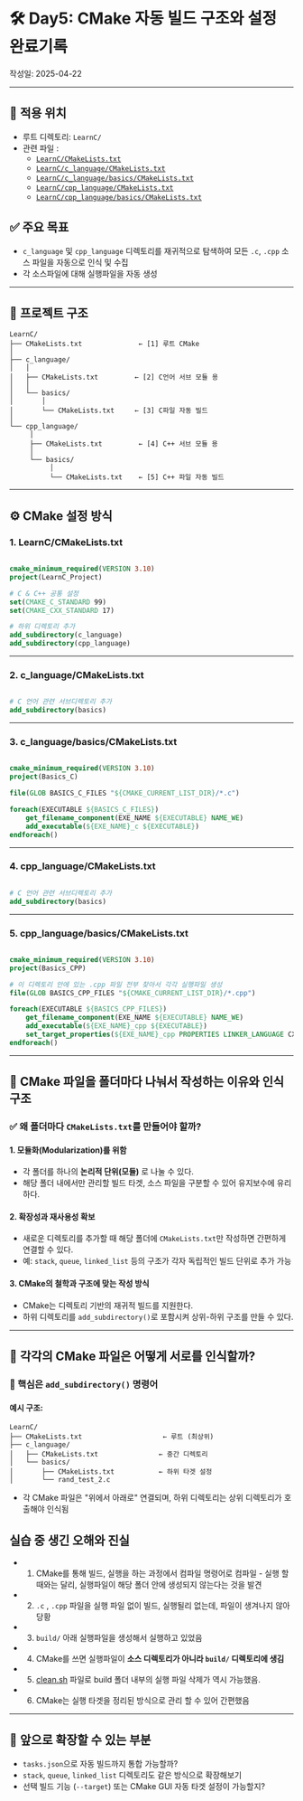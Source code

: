 # 🛠️ Day5: CMake 자동 빌드 구조와 설정 완료기록

작성일: 2025-04-22  

---

## 📁 적용 위치
- 루트 디렉토리: `LearnC/`
- 관련 파일 :
  - [`LearnC/CMakeLists.txt`](../../../CMakeLists.txt)
  - [`LearnC/c_language/CMakeLists.txt`](../../CMakeLists.txt)
  - [`LearnC/c_language/basics/CMakeLists.txt`](../../basics/CMakeLists.txt)
  - [`LearnC/cpp_language/CMakeLists.txt`](../../../cpp_language/CMakeLists.txt)
  - [`LearnC/cpp_language/basics/CMakeLists.txt`](../../../cpp_language/basics/CMakeLists.txt)

## ✅ 주요 목표
- `c_language` 및 `cpp_language` 디렉토리를 재귀적으로 탐색하여 모든 `.c`, `.cpp` 소스 파일을 자동으로 인식 및 수집
- 각 소스파일에 대해 실행파일을 자동 생성

---

## 📂 프로젝트 구조

```
LearnC/
├── CMakeLists.txt              ← [1] 루트 CMake
│
├── c_language/
│   │
│   ├── CMakeLists.txt         ← [2] C언어 서브 모듈 용
│   │
│   └── basics/
│       │
│       └── CMakeLists.txt     ← [3] C파일 자동 빌드
│
└── cpp_language/
     │
     ├── CMakeLists.txt         ← [4] C++ 서브 모듈 용
     │
     └── basics/
          │
          └── CMakeLists.txt    ← [5] C++ 파일 자동 빌드

```

---

## ⚙️ CMake 설정 방식

### 1. LearnC/CMakeLists.txt

```cmake

cmake_minimum_required(VERSION 3.10)
project(LearnC_Project)

# C & C++ 공통 설정
set(CMAKE_C_STANDARD 99)
set(CMAKE_CXX_STANDARD 17)

# 하위 디렉토리 추가
add_subdirectory(c_language)
add_subdirectory(cpp_language)

```

---

### 2. c_language/CMakeLists.txt

```cmake

# C 언어 관련 서브디렉토리 추가
add_subdirectory(basics)

```

---

### 3. c_language/basics/CMakeLists.txt

```cmake

cmake_minimum_required(VERSION 3.10)
project(Basics_C)

file(GLOB BASICS_C_FILES "${CMAKE_CURRENT_LIST_DIR}/*.c")

foreach(EXECUTABLE ${BASICS_C_FILES})
    get_filename_component(EXE_NAME ${EXECUTABLE} NAME_WE)
    add_executable(${EXE_NAME}_c ${EXECUTABLE})
endforeach()

```

---

### 4. cpp_language/CMakeLists.txt

```cmake

# C 언어 관련 서브디렉토리 추가
add_subdirectory(basics)

```

---

### 5. cpp_language/basics/CMakeLists.txt

```cmake

cmake_minimum_required(VERSION 3.10)
project(Basics_CPP)

# 이 디렉토리 안에 있는 .cpp 파일 전부 찾아서 각각 실행파일 생성
file(GLOB BASICS_CPP_FILES "${CMAKE_CURRENT_LIST_DIR}/*.cpp")

foreach(EXECUTABLE ${BASICS_CPP_FILES})
    get_filename_component(EXE_NAME ${EXECUTABLE} NAME_WE)
    add_executable(${EXE_NAME}_cpp ${EXECUTABLE})
    set_target_properties(${EXE_NAME}_cpp PROPERTIES LINKER_LANGUAGE CXX)
endforeach()


```

---



## 🧱 CMake 파일을 폴더마다 나눠서 작성하는 이유와 인식 구조

### ✅ 왜 폴더마다 `CMakeLists.txt`를 만들어야 할까?

#### 1. 모듈화(Modularization)를 위함
- 각 폴더를 하나의 **논리적 단위(모듈)** 로 나눌 수 있다.
- 해당 폴더 내에서만 관리할 빌드 타겟, 소스 파일을 구분할 수 있어 유지보수에 유리하다.

#### 2. 확장성과 재사용성 확보
- 새로운 디렉토리를 추가할 때 해당 폴더에 `CMakeLists.txt`만 작성하면 간편하게 연결할 수 있다.
- 예: `stack`, `queue`, `linked_list` 등의 구조가 각자 독립적인 빌드 단위로 추가 가능

#### 3. CMake의 철학과 구조에 맞는 작성 방식
- CMake는 디렉토리 기반의 재귀적 빌드를 지원한다.
- 하위 디렉토리를 `add_subdirectory()`로 포함시켜 상위-하위 구조를 만들 수 있다.

---

## 🔗 각각의 CMake 파일은 어떻게 서로를 인식할까?

### 🔑 핵심은 `add_subdirectory()` 명령어

#### 예시 구조:

```text
LearnC/
├── CMakeLists.txt                    ← 루트 (최상위)
├── c_language/
│   ├── CMakeLists.txt               ← 중간 디렉토리
│   └── basics/
│       ├── CMakeLists.txt           ← 하위 타겟 설정
│       └── rand_test_2.c

```

- 각 CMake 파일은 "위에서 아래로" 연결되며, 하위 디렉토리는 상위 디렉토리가 호출해야 인식됨


## 실습 중 생긴 오해와 진실

- 1. CMake를 통해 빌드, 실행을 하는 과정에서 컴파일 명령어로 컴파일 - 실행 할 때와는 달리, 실행파일이 해당 폴더 안에 생성되지 않는다는 것을 발견

- 2. `.c` , `.cpp` 파일을 실행 파일 없이 빌드, 실행될리 없는데, 파일이 생겨나지 않아 당황

- 3. `build/` 아래 실행파일을 생성해서 실행하고 있었음

- 4. CMake를 쓰면 실행파일이 **소스 디렉토리가 아니라 `build/` 디렉토리에 생김**

- 5. [clean.sh](../../../clean.sh) 파일로 build 폴더 내부의 실행 파일 삭제가 역시 가능했음.

- 6. CMake는 실행 타겟을 정리된 방식으로 관리 할 수 있어 간편했음

---

## 📝 앞으로 확장할 수 있는 부분

- `tasks.json`으로 자동 빌드까지 통합 가능할까?
- `stack`, `queue`, `linked_list` 디렉토리도 같은 방식으로 확장해보기
- 선택 빌드 기능 (`--target`) 또는 CMake GUI 자동 타겟 설정이 가능할지?
